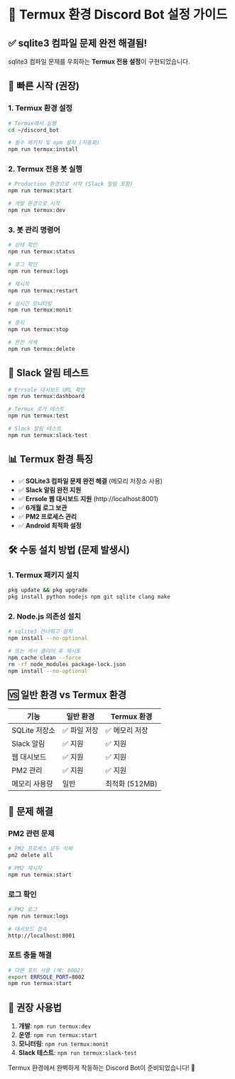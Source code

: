 # 🤖 Termux 환경 Discord Bot 설정 가이드

## ✅ **sqlite3 컴파일 문제 완전 해결됨!**

sqlite3 컴파일 문제를 우회하는 **Termux 전용 설정**이 구현되었습니다.

## 🚀 **빠른 시작 (권장)**

### 1. Termux 환경 설정
```bash
# Termux에서 실행
cd ~/discord_bot

# 필수 패키지 및 npm 설치 (자동화)
npm run termux:install
```

### 2. Termux 전용 봇 실행
```bash
# Production 환경으로 시작 (Slack 알림 포함)
npm run termux:start

# 개발 환경으로 시작
npm run termux:dev
```

### 3. 봇 관리 명령어
```bash
# 상태 확인
npm run termux:status

# 로그 확인
npm run termux:logs

# 재시작
npm run termux:restart

# 실시간 모니터링
npm run termux:monit

# 중지
npm run termux:stop

# 완전 삭제
npm run termux:delete
```

## 🔔 **Slack 알림 테스트**

```bash
# Errsole 대시보드 URL 확인
npm run termux:dashboard

# Termux 로거 테스트
npm run termux:test

# Slack 알림 테스트
npm run termux:slack-test
```

## 📊 **Termux 환경 특징**

- ✅ **SQLite3 컴파일 문제 완전 해결** (메모리 저장소 사용)
- ✅ **Slack 알림 완전 지원**
- ✅ **Errsole 웹 대시보드 지원** (http://localhost:8001)
- ✅ **6개월 로그 보관**
- ✅ **PM2 프로세스 관리**
- ✅ **Android 최적화 설정**

## 🛠️ **수동 설치 방법 (문제 발생시)**

### 1. Termux 패키지 설치
```bash
pkg update && pkg upgrade
pkg install python nodejs npm git sqlite clang make
```

### 2. Node.js 의존성 설치
```bash
# sqlite3 건너뛰고 설치
npm install --no-optional

# 또는 캐시 클리어 후 재시도
npm cache clean --force
rm -rf node_modules package-lock.json
npm install --no-optional
```

## 🆚 **일반 환경 vs Termux 환경**

| 기능 | 일반 환경 | Termux 환경 |
|------|-----------|------------|
| SQLite 저장소 | ✅ 파일 저장 | ✅ 메모리 저장 |
| Slack 알림 | ✅ 지원 | ✅ 지원 |
| 웹 대시보드 | ✅ 지원 | ✅ 지원 |
| PM2 관리 | ✅ 지원 | ✅ 지원 |
| 메모리 사용량 | 일반 | 최적화 (512MB) |

## 🔧 **문제 해결**

### PM2 관련 문제
```bash
# PM2 프로세스 모두 삭제
pm2 delete all

# PM2 재시작
npm run termux:start
```

### 로그 확인
```bash
# PM2 로그
npm run termux:logs

# 대시보드 접속
http://localhost:8001
```

### 포트 충돌 해결
```bash
# 다른 포트 사용 (예: 8002)
export ERRSOLE_PORT=8002
npm run termux:start
```

## 🎯 **권장 사용법**

1. **개발**: `npm run termux:dev`
2. **운영**: `npm run termux:start` 
3. **모니터링**: `npm run termux:monit`
4. **Slack 테스트**: `npm run termux:slack-test`

Termux 환경에서 완벽하게 작동하는 Discord Bot이 준비되었습니다! 🎉